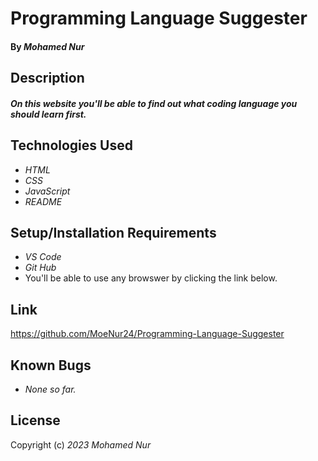 # Programming Language Suggester

#### By _**Mohamed Nur**_

## Description

#### _On this website you'll be able to find out what coding language you should learn first._

## Technologies Used

* _HTML_
* _CSS_
* _JavaScript_
* _README_


## Setup/Installation Requirements
* _VS Code_
* _Git Hub_
* You'll be able to use any browswer by clicking the link below.

## Link

https://github.com/MoeNur24/Programming-Language-Suggester

## Known Bugs

* _None so far._

## License


Copyright (c) _2023_ _Mohamed Nur_